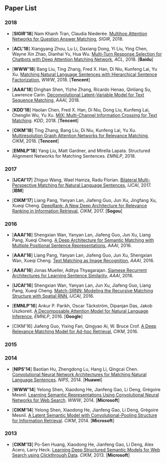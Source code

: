 ## Paper List

### 2018
+ [**SIGIR'18**] Nam Khanh Tran, Claudia Niederée. [Multihop Attention Networks for Question Answer Matching](https://dl.acm.org/citation.cfm?id=3210009), *SIGIR*, 2018.

+ [**ACL'18**] Xiangyang Zhou, Lu Li, Daxiang Dong, Yi Liu, Ying Chen, Wayne Xin Zhao, Dianhai Yu, Hua Wu. [Multi-Turn Response Selection for Chatbots with Deep Attention Matching Network](http://www.aclweb.org/anthology/P18-1103), *ACL*, 2018. [**Baidu**]

+ [**WWW'18**] Bang Liu, Ting Zhang, Fred X. Han, Di Niu, Kunfeng Lai, Yu Xu. [Matching Natural Language Sentences with Hierarchical Sentence Factorization](https://arxiv.org/pdf/1803.00179.pdf), *WWW*, 2018. [**Tencent**]

+ [**AAAI'18**] Dinghan Shen, Yizhe Zhang, Ricardo Henao, Qinliang Su, Lawrence Carin. [Deconvolutional Latent-Variable Model for Text Sequence Matching](http://people.ee.duke.edu/~lcarin/textVAE.pdf), *AAAI*, 2018.

+ [**KDD'18**] Haolan Chen, Fred X. Han, Di Niu, Dong Liu, Kunfeng Lai, Chenglin Wu, Yu Xu. [MIX: Multi-Channel Information Crossing for Text Matching](https://sites.ualberta.ca/~dniu/Homepage/Publications_files/hchen-kdd18.pdf). *KDD*, 2018. [**Tencent**]

+ [**CIKM'18**] Ting Zhang, Bang Liu, Di Niu, Kunfeng Lai, Yu Xu. [Multiresolution Graph Attention Networks for Relevance Matching](https://sites.ualberta.ca/~dniu/Homepage/Publications_files/tZhang-CIKM2018.pdf), *CIKM*, 2018. [**Tencent**]

+ [**EMNLP'18**] Yang Liu, Matt Gardner, and Mirella Lapata. Structured Alignment Networks for Matching Sentences. *EMNLP*, 2018.

### 2017
+ [**IJCAI'17**] Zhiguo Wang, Wael Hamza, Radu Florian. [Bilateral Multi-Perspective Matching for Natural Language Sentences](https://www.ijcai.org/proceedings/2017/0579.pdf), *IJCAI*, 2017. [**IBM**]

+ [**CIKM'17**] Liang Pang, Yanyan Lan, Jiafeng Guo, Jun Xu, Jingfang Xu, Xueqi Cheng. [DeepRank: A New Deep Architecture for Relevance Ranking in Information Retrieval](https://arxiv.org/pdf/1710.05649.pdf), *CIKM*, 2017. [**Sogou**]


### 2016
+ [**AAAI'16**] Shengxian Wan, Yanyan Lan, Jiafeng Guo, Jun Xu, Liang Pang, Xueqi Cheng. [A Deep Architecture for Semantic Matching with Multiple Positional Sentence Representations](https://www.aaai.org/ocs/index.php/AAAI/AAAI16/paper/download/11897/12030), *AAAI*, 2016.

+ [**AAAI'16**] Liang Pang, Yanyan Lan, Jiafeng Guo, Jun Xu, Shengxian Wan, Xueqi Cheng. [Text Matching as Image Recognition](https://arxiv.org/pdf/1602.06359.pdf), *AAAI*, 2016.

+ [**AAAI'16**] Jonas Mueller, Aditya Thyagarajan. [Siamese Recurrent Architectures for Learning Sentence Similarity](http://www.mit.edu/~jonasm/info/MuellerThyagarajan_AAAI16.pdf), *AAAI*, 2016.

+ [**IJCAI'16**] Shengxian Wan, Yanyan Lan, Jun Xu, Jiafeng Guo, Liang Pang, Xueqi Cheng. [Match-SRNN: Modeling the Recursive Matching Structure with Spatial RNN](https://www.ijcai.org/Proceedings/16/Papers/415.pdf), *IJCAI*, 2016.

+ [**EMNLP'16**] Ankur P. Parikh, Oscar Täckström, Dipanjan Das, Jakob Uszkoreit. [A Decomposable Attention Model for Natural Language Inference](https://aclweb.org/anthology/D16-1244), *EMNLP*, 2016. [**Google**]

+ [CIKM'16] Jiafeng Guo, Yixing Fan, Qingyao Ai, W. Bruce Crof. [A Deep Relevance Matching Model for Ad-hoc Retrieval](http://www.bigdatalab.ac.cn/~gjf/papers/2016/CIKM2016a_guo.pdf), *CIKM*, 2016.


### 2015


### 2014

+ [**NIPS'14**] Baotian Hu, Zhengdong Lu, Hang Li, Qingcai Chen. [Convolutional Neural Network Architectures for Matching Natural Language Sentences](http://www.hangli-hl.com/uploads/3/1/6/8/3168008/hu-etal-nips2014.pdf). *NIPS*, 2014. [**Huawei**]

+ [**WWW'14**] Yelong Shen, Xiaodong He, Jianfeng Gao, Li Deng, Grégoire Mesnil. [Learning Semantic Representations Using Convolutional Neural Networks for Web Search](https://www.microsoft.com/en-us/research/wp-content/uploads/2016/02/www2014_cdssm_p07.pdf). *WWW*, 2014. [**Microsoft**]

+ [**CIKM'14**] Yelong Shen, Xiaodong He, Jianfeng Gao, Li Deng, Grégoire Mesnil. [A Latent Semantic Model with Convolutional-Pooling Structure for Information Retrieval](http://www.iro.umontreal.ca/~lisa/pointeurs/ir0895-he-2.pdf). *CIKM*, 2014. [**Microsoft**]

### 2013

+ [**CIKM'13**] Po-Sen Huang, Xiaodong He, Jianfeng Gao, Li Deng, Alex Acero, Larry Heck. [Learning Deep Structured Semantic Models for Web Search using Clickthrough Data](https://www.microsoft.com/en-us/research/wp-content/uploads/2016/02/cikm2013_DSSM_fullversion.pdf). *CIKM*, 2013. [**Microsoft**]

